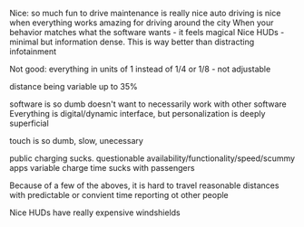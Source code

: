 

Nice: 
so much fun to drive
maintenance is really nice
auto driving is nice when everything works
amazing for driving around the city
When your behavior matches what the software wants - it feels magical
Nice HUDs - minimal but information dense. This is way better than distracting infotainment


Not good: 
everything in units of 1 instead of 1/4 or 1/8 - not adjustable

distance being variable up to 35%

software is so dumb
	doesn't want to necessarily work with other software
	Everything is digital/dynamic interface, but personalization is deeply superficial

touch is so dumb, slow, unecessary 

public charging sucks. questionable availability/functionality/speed/scummy apps
	variable charge time sucks with passengers

Because of a few of the aboves, it is hard to travel reasonable distances with predictable or convient time reporting ot other people

Nice HUDs have really expensive windshields